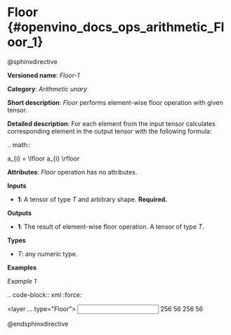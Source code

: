 # Floor  {#openvino_docs_ops_arithmetic_Floor_1}
 
@sphinxdirective


**Versioned name**: *Floor-1*

**Category**: *Arithmetic unary*

**Short description**: *Floor* performs element-wise floor operation with given tensor.

**Detailed description**: For each element from the input tensor calculates corresponding
element in the output tensor with the following formula:

.. math::

   a_{i} = \lfloor a_{i} \rfloor

**Attributes**: *Floor* operation has no attributes.

**Inputs**

* **1**: A tensor of type *T* and arbitrary shape. **Required.**

**Outputs**

* **1**: The result of element-wise floor operation. A tensor of type *T*.

**Types**

* *T*: any numeric type.


**Examples**

*Example 1*

.. code-block:: xml
   :force:

   <layer ... type="Floor">
       <input>
           <port id="0">
               <dim>256</dim>
               <dim>56</dim>
           </port>
       </input>
       <output>
           <port id="1">
               <dim>256</dim>
               <dim>56</dim>
           </port>
       </output>
   </layer>

@endsphinxdirective

